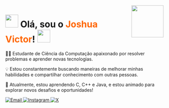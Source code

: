 <div style="float: right; margin: 10px;">
  <img src="https://media.giphy.com/media/TUOSneOOtImPurKwph/giphy.gif" width="100">
</div>

<h1>
  <img src="https://media.giphy.com/media/hvRJCLFzcasrR4ia7z/giphy.gif" width="40">
  Olá, sou o <span style="color: #ff6600;">Joshua Victor</span>!
  <img src="https://media.giphy.com/media/hvRJCLFzcasrR4ia7z/giphy.gif" width="40">
</h1>

<p>👨‍💻 Estudante de Ciência da Computação apaixonado por resolver problemas e aprender novas tecnologias.</p>

<p>💡 Estou constantemente buscando maneiras de melhorar minhas habilidades e compartilhar conhecimento com outras pessoas.</p>

<p>🌱 Atualmente, estou aprendendo C, C++ e Java, e estou animado para explorar novos desafios e oportunidades!</p>

<div>
  <a href="mailto:victorjoshua193@gmail.com" target="_blank">
    <img src="https://img.shields.io/badge/Email-%23D14836.svg?style=for-the-badge&logo=Gmail&logoColor=white" alt="Email">
  </a>
  <a href="https://www.instagram.com/itsjoshvictor/?igshid=MWQ1eHY2a3l3M2Y5MQ==" target="_blank">
    <img src="https://img.shields.io/badge/Instagram-%23E4405F.svg?style=for-the-badge&logo=Instagram&logoColor=white" alt="Instagram">
  </a>
  <a href="https://x.com/itsjoshvictor?t=UsELefgVcezKuWBSPdXczA&s=09" target="_blank">
    <img src="https://img.shields.io/badge/X-%230077B5.svg?style=for-the-badge&logo=X&logoColor=white" alt="X">
  </a>
</div>
